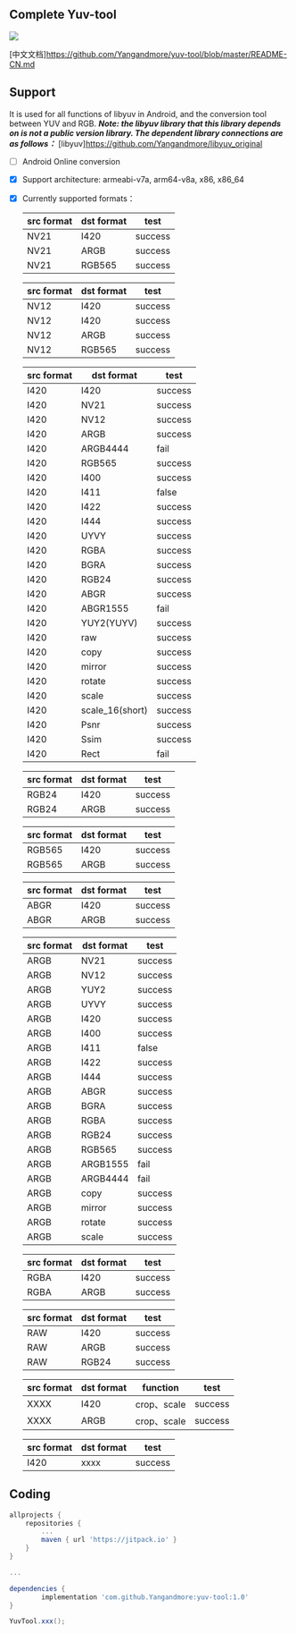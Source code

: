 Complete Yuv-tool
-----------------
[![](https://jitpack.io/v/Yangandmore/yuv-tool.svg)](https://jitpack.io/#Yangandmore/yuv-tool)


[中文文档]<https://github.com/Yangandmore/yuv-tool/blob/master/README-CN.md>

## Support
It is used for all functions of libyuv in Android, and the conversion tool between YUV and RGB.
***Note: the libyuv library that this library depends on is not a public version library. The dependent library connections are as follows：***
[libyuv]<https://github.com/Yangandmore/libyuv_original>

- [ ] Android Online conversion

- [x] Support architecture: armeabi-v7a, arm64-v8a, x86, x86_64

- [x] Currently supported formats：

    |  src format  |  dst format  |  test  |
    | --------- | --------- | ----- |
    |NV21       | I420      |  success  |
    |NV21       | ARGB      |  success  |
    |NV21       | RGB565    |  success  |

    |  src format  |  dst format  |  test  |
    | --------- | --------- | ----- |
    |NV12       | I420      |  success  |
    |NV12       | I420 |  success  |
    |NV12       | ARGB      |  success  |
    |NV12       | RGB565    |  success  |

    |  src format  |  dst format  |  test  |
    | --------- | --------- | ----- |
    |I420       | I420      |  success  |
    |I420       | NV21      |  success  |
    |I420       | NV12      |  success  |
    |I420       | ARGB      |  success  |
    |I420       | ARGB4444  |  fail  |
    |I420       | RGB565    |  success  |
    |I420       | I400      |  success  |
    |I420       | I411      |  false  |
    |I420       | I422      | success  |
    |I420       | I444      |  success  |
    |I420       | UYVY      |  success  |
    |I420       | RGBA      |  success  |
    |I420       | BGRA      |  success  |
    |I420       | RGB24     |  success  |
    |I420       | ABGR      |  success  |
    |I420       | ABGR1555  | fail  |
    |I420       | YUY2(YUYV)|  success  |
    |I420       |    raw    | success  |
    |I420       | copy | success  |
    |I420       | mirror | success  |
    |I420       | rotate | success  |
    |I420       | scale | success  |
    |I420       | scale_16(short) | success  |
    |I420       |    Psnr    | success  |
    |I420       |    Ssim    | success  |
    |I420       |    Rect    | fail  |

    |  src format  |  dst format  |  test  |
    | --------- | --------- | ----- |
    |RGB24       |    I420    | success  |
    |RGB24       |    ARGB    | success  |

    |  src format  |  dst format  |  test  |
    | --------- | --------- | ----- |
    |RGB565       |    I420    | success  |
    |RGB565       |    ARGB    | success  |

    |  src format  |  dst format  |  test  |
    | --------- | --------- | ----- |
    |ABGR       |    I420    | success  |
    |ABGR       |    ARGB    | success  |

    |  src format  |  dst format  |  test  |
    | --------- | --------- | ----- |
    |ARGB       |    NV21    | success  |
    |ARGB       |    NV12    | success  |
    |ARGB       |    YUY2    | success  |
    |ARGB       |    UYVY    | success  |
    |ARGB       |    I420    | success  |
    |ARGB       |    I400    | success  |
    |ARGB       |    I411    | false  |
    |ARGB       |    I422    | success  |
    |ARGB       |    I444    | success  |
    |ARGB       |    ABGR    | success  |
    |ARGB       |    BGRA    | success  |
    |ARGB       |    RGBA    | success  |
    |ARGB       |    RGB24    | success  |
    |ARGB       |    RGB565    | success  |
    |ARGB       |    ARGB1555    | fail  |
    |ARGB       |    ARGB4444    |  fail  |
    |ARGB       |    copy    | success  |
    |ARGB       |    mirror    | success  |
    |ARGB       |    rotate    | success  |
    |ARGB       |    scale    | success  |

    |  src format  |  dst format  |  test  |
    | --------- | --------- | ----- |
    |RGBA       | I420      | success|
    |RGBA       | ARGB      | success|

    |  src format  |  dst format |  test  |
    | --------- | ---------  | ----- |
    |RAW       | I420      | success|
    |RAW       | ARGB      | success|
    |RAW       | RGB24      | success|

    |  src format  |  dst format | function  |  test  |
    | --------- | ---------  | ----- | ----- |
    |XXXX       | I420      | crop、scale | success|
    |XXXX       | ARGB      | crop、scale | success|


    |  src format  |  dst format |  test  |
    | --------- | ---------  | ----- |
    |I420       | xxxx      | success|

## Coding

```gradle
allprojects {
    repositories {
        ...
        maven { url 'https://jitpack.io' }
    }
}

...

dependencies {
        implementation 'com.github.Yangandmore:yuv-tool:1.0'
}
```

```java
YuvTool.xxx();
```
